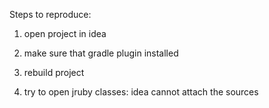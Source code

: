 Steps to reproduce:

1. open project in idea

2. make sure that gradle plugin installed

3. rebuild project

4. try to open jruby classes: idea cannot attach the sources
